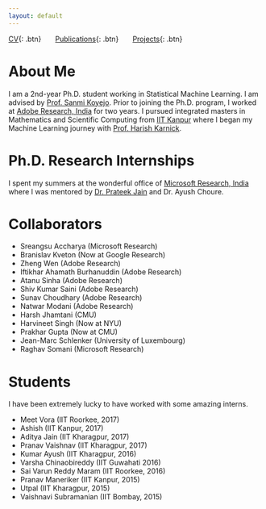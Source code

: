```yaml
---
layout: default
---
```


[CV](./assets/docs/cv_new.pdf){: .btn}
&nbsp;&nbsp;&nbsp;&nbsp;&nbsp;&nbsp;[Publications](./publications.md){: .btn}
&nbsp;&nbsp;&nbsp;&nbsp;&nbsp;&nbsp;[Projects](./projects.md){: .btn}

# About Me

I am a 2nd-year Ph.D. student working in Statistical Machine Learning. I am advised by [Prof. Sanmi Koyejo](http://sanmi.cs.illinois.edu/). Prior to joining the Ph.D. program, I worked at [Adobe Research, India](https://research.adobe.com/) for two years. I pursued integrated masters in Mathematics and Scientific Computing from [IIT Kanpur](http://www.iitk.ac.in/) where I began my Machine Learning journey with [Prof. Harish Karnick](http://www.iitk.ac.in/new/dr-harish-karnick).

# Ph.D. Research Internships

I spent my summers at the wonderful office of [Microsoft Research, India](https://www.microsoft.com/en-us/research/lab/microsoft-research-india/) where I was mentored by [Dr. Prateek Jain](http://www.prateekjain.org/) and Dr. Ayush Choure. 

# Collaborators

* Sreangsu Accharya (Microsoft Research)
* Branislav Kveton (Now at Google Research)
* Zheng Wen (Adobe Research)
* Iftikhar Ahamath Burhanuddin (Adobe Research)
* Atanu Sinha (Adobe Research)
* Shiv Kumar Saini (Adobe Research)
* Sunav Choudhary (Adobe Research)
* Natwar Modani (Adobe Research)
* Harsh Jhamtani (CMU)
* Harvineet Singh (Now at NYU)
* Prakhar Gupta (Now at CMU)
* Jean-Marc Schlenker (University of Luxembourg)
* Raghav Somani (Microsoft Research)

# Students

I have been extremely lucky to have worked with some amazing interns.

* Meet Vora (IIT Roorkee, 2017)
* Ashish (IIT Kanpur, 2017)
* Aditya Jain (IIT Kharagpur, 2017)
* Pranav Vaishnav (IIT Kharagpur, 2017)
* Kumar Ayush (IIT Kharagpur, 2016)
* Varsha Chinaobireddy (IIT Guwahati 2016)
* Sai Varun Reddy Maram (IIT Roorkee, 2016)
* Pranav Maneriker (IIT Kanpur, 2015)
* Utpal (IIT Kharagpur, 2015)
* Vaishnavi Subramanian (IIT Bombay, 2015)